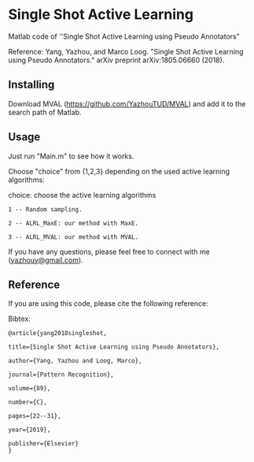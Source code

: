 # Single Shot Active Learning
Matlab code of ''Single Shot Active Learning using Pseudo Annotators"

Reference: Yang, Yazhou, and Marco Loog. "Single Shot Active Learning using Pseudo Annotators." arXiv preprint arXiv:1805.06660 (2018).

## Installing

Download MVAL (https://github.com/YazhouTUD/MVAL) and add it to the search path of Matlab.

## Usage

Just run "Main.m" to see how it works.

Choose "choice" from {1,2,3} depending on the used active learning algorithms:

choice:  choose the active learning algorithms

    1 -- Random sampling.
    
    2 -- ALRL_MaxE: our method with MaxE.
    
    3 -- ALRL_MVAL: our method with MVAL.

If you have any questions, please feel free to connect with me (yazhouy@gmail.com).


## Reference
If you are using this code, please cite the following reference:

Bibtex:

    @article{yang2018singleshot,

    title={Single Shot Active Learning using Pseudo Annotators},
  
    author={Yang, Yazhou and Loog, Marco},
  
    journal={Pattern Recognition},
  
    volume={89},
  
    number={C},
  
    pages={22--31},
  
    year={2019},
  
    publisher={Elsevier}
    }

